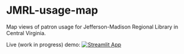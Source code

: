 # JMRL-usage-map
Map views of patron usage for Jefferson-Madison Regional Library in Central Virginia.

Live (work in progress) demo: [![Streamlit App](https://static.streamlit.io/badges/streamlit_badge_black_white.svg)](https://jmrl-usage-map.streamlit.app)

